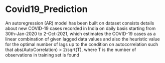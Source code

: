 # Covid19_Prediction
An autoregression (AR) model has been built on dataset consists details about new COVID-19 cases recorded in India on daily basis starting from 30th-Jan-2020 to 2-Oct-2021, which estimates the COVID-19 cases as a linear combination of given lagged data values and also the heuristic value for the optimal number of lags up to the condition on autocorrelation such that abs(AutoCorrelation) > 2/sqrt(T), where T is the number of observations in training set is found
